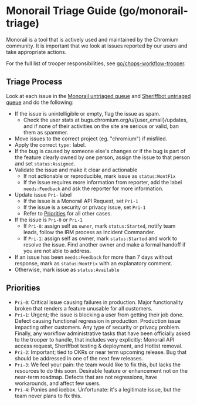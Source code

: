 # Monorail Triage Guide (go/monorail-triage)

Monorail is a tool that is actively used and maintained by
the Chromium community.  It is important that we look at
issues reported by our users and take appropriate actions.

For the full list of trooper responsibilities, see
[go/chops-workflow-trooper](http://go/chops-workflow-trooper).

## Triage Process

Look at each issue in the
[Monorail untriaged
queue](https://bugs.chromium.org/p/monorail/issues/list?q=&can=41013401) and
[Sheriffbot untriaged queue](http://crbug.com/?q=component%3DTools%3EStability%3ESheriffbot%20status%3Auntriaged&can=2)
and do the following:

* If the issue is unintelligible or empty, flag the issue as spam.
  * Check the user stats at bugs.chromium.org/u/{user\_email}/updates, and if none of their
  activities on the site are serious or valid, ban them as spammer.
* Move issues to the correct project (eg. "chromium") if misfiled.
* Apply the correct `type:` label.
* If the bug is caused by someone else's changes or if the bug is part of the feature
  clearly owned by one person, assign the issue to that person and set
  `status:Assigned`.
* Validate the issue and make it clear and actionable
  * If not actionable or reproducible, mark issue as `status:WontFix`
  * If the issue requires more information from reporter, add the label
    `needs:Feedback` and ask the reporter for more information.
* Update issue `Pri-` label
  * If the issue is a Monorail API Request, set `Pri-1`
  * If the issue is a security or privacy issue, set `Pri-1`
  * Refer to [Priorities](#Priorities) for all other cases.
* If the issue is `Pri-0` or `Pri-1`
  * If `Pri-0`: assign self as `owner`, mark `status:Started`, notify team leads, follow
    the IRM process as Incident Commander.
  * If `Pri-1`: assign self as owner, mark `status:Started` and work to resolve the
    issue. Find another owner and make a formal handoff if you are not able to
    address.
* If an issue has been `needs:Feedback` for more than 7 days without response, mark
  as `status:WontFix` with an explanatory comment.
* Otherwise, mark issue as `status:Available`

## Priorities

* `Pri-0`: Critical issue causing failures in production. Major functionality broken
  that renders a feature unusable for all customers.
* `Pri-1`: Urgent; the issue is blocking a user from getting their job done. Defect
  causing functional regression in production. Production issue impacting other
  customers. Any type of security or privacy problem. Finally, any workflow
  administrative tasks that have been officially asked to the trooper to handle,
  that includes very explicitly: Monorail API access request, Sheriffbot testing &
  deployment, and Hotlist removal.
* `Pri-2`: Important; tied to OKRs or near term upcoming release. Bug that should be
  addressed in one of the next few releases.
* `Pri-3`: We feel your pain: the team would like to fix this, but lacks the resources
  to do this soon. Desirable feature or enhancement not on the near-term roadmap.
  Defects that are not regressions, have workarounds, and affect few users.
* `Pri-4`: Ponies and icebox. Unfortunate: it's a legitimate issue, but the team never
  plans to fix this.
